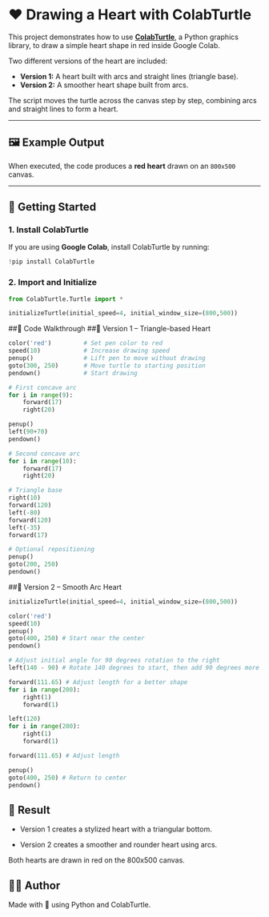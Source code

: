 # ❤️ Drawing a Heart with ColabTurtle

This project demonstrates how to use **[ColabTurtle](https://pypi.org/project/ColabTurtle/)**, a Python graphics library, to draw a simple heart shape in red inside Google Colab.  

Two different versions of the heart are included:
- **Version 1:** A heart built with arcs and straight lines (triangle base).
- **Version 2:** A smoother heart shape built from arcs.

The script moves the turtle across the canvas step by step, combining arcs and straight lines to form a heart.

---

## 🖼️ Example Output

When executed, the code produces a **red heart** drawn on an `800x500` canvas.  

---

## 🚀 Getting Started

### 1. Install ColabTurtle  
If you are using **Google Colab**, install ColabTurtle by running:

```python
!pip install ColabTurtle
```
### 2. Import and Initialize
```python
from ColabTurtle.Turtle import *

initializeTurtle(initial_speed=4, initial_window_size=(800,500))
```

##📜 Code Walkthrough
##🔹 Version 1 – Triangle-based Heart
```python
color('red')         # Set pen color to red
speed(10)            # Increase drawing speed
penup()              # Lift pen to move without drawing
goto(300, 250)       # Move turtle to starting position
pendown()            # Start drawing

# First concave arc
for i in range(9):
    forward(17)
    right(20)

penup()
left(90+70)
pendown()

# Second concave arc
for i in range(10):
    forward(17)
    right(20)

# Triangle base
right(10)
forward(120)
left(-80)
forward(120)
left(-35)
forward(17)

# Optional repositioning
penup()
goto(200, 250)
pendown()
```
##🔹 Version 2 – Smooth Arc Heart
```python
initializeTurtle(initial_speed=4, initial_window_size=(800,500))

color('red')
speed(10)
penup()
goto(400, 250) # Start near the center
pendown()

# Adjust initial angle for 90 degrees rotation to the right
left(140 - 90) # Rotate 140 degrees to start, then add 90 degrees more

forward(111.65) # Adjust length for a better shape
for i in range(200):
    right(1)
    forward(1)

left(120)
for i in range(200):
    right(1)
    forward(1)

forward(111.65) # Adjust length

penup()
goto(400, 250) # Return to center
pendown()
```
## 🎯 Result

- Version 1 creates a stylized heart with a triangular bottom.

- Version 2 creates a smoother and rounder heart using arcs.

Both hearts are drawn in red on the 800x500 canvas.

## 🧑‍💻 Author

Made with 💖 using Python and ColabTurtle.
